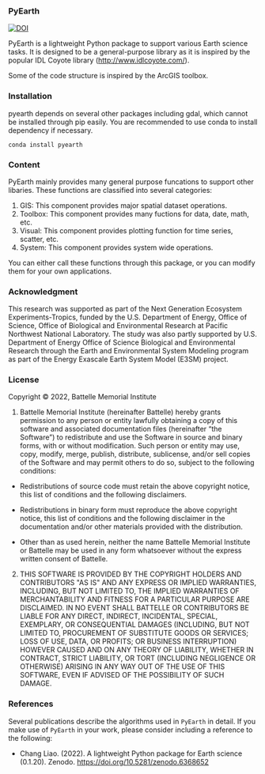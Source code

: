 ### PyEarth

[![DOI](https://zenodo.org/badge/67889575.svg)](https://zenodo.org/badge/latestdoi/67889575)

PyEarth is a lightweight Python package to support various Earth science tasks.
It is designed to be a general-purpose library as it is inspired by the popular IDL Coyote library (http://www.idlcoyote.com/).

Some of the code structure is inspired by the ArcGIS toolbox.

### Installation

pyearth depends on several other packages including gdal, which cannot be installed through pip easily. You are recommended to use conda to install dependency if necessary.

    conda install pyearth

### Content

PyEarth mainly provides many general purpose funcations to support other libaries.
These functions are classified into several categories:
1. GIS: This component provides major spatial dataset operations.
2. Toolbox: This component provides many fuctions for data, date, math, etc.
3. Visual: This component provides plotting function for time series, scatter, etc.
4. System: This component provides system wide operations.

You can either call these functions through this package, or you can modify them for your own applications.

### Acknowledgment

This research was supported as part of the Next Generation Ecosystem Experiments-Tropics, funded by the U.S. Department of Energy, Office of Science, Office of Biological and Environmental Research at Pacific Northwest National Laboratory. The study was also partly supported by U.S. Department of Energy Office of Science Biological and Environmental Research through the Earth and Environmental System Modeling program as part of the Energy Exascale Earth System Model (E3SM) project. 

### License

Copyright © 2022, Battelle Memorial Institute

1. Battelle Memorial Institute (hereinafter Battelle) hereby grants permission to any person or entity lawfully obtaining a copy of this software and associated documentation files (hereinafter “the Software”) to redistribute and use the Software in source and binary forms, with or without modification. Such person or entity may use, copy, modify, merge, publish, distribute, sublicense, and/or sell copies of the Software and may permit others to do so, subject to the following conditions:

* Redistributions of source code must retain the above copyright notice, this list of conditions and the following disclaimers.

* Redistributions in binary form must reproduce the above copyright notice, this list of conditions and the following disclaimer in the documentation and/or other materials provided with the distribution.

* Other than as used herein, neither the name Battelle Memorial Institute or Battelle may be used in any form whatsoever without the express written consent of Battelle.

2. THIS SOFTWARE IS PROVIDED BY THE COPYRIGHT HOLDERS AND CONTRIBUTORS "AS IS" AND ANY EXPRESS OR IMPLIED WARRANTIES, INCLUDING, BUT NOT LIMITED TO, THE IMPLIED WARRANTIES OF MERCHANTABILITY AND FITNESS FOR A PARTICULAR PURPOSE ARE DISCLAIMED. IN NO EVENT SHALL BATTELLE OR CONTRIBUTORS BE LIABLE FOR ANY DIRECT, INDIRECT, INCIDENTAL, SPECIAL, EXEMPLARY, OR CONSEQUENTIAL DAMAGES (INCLUDING, BUT NOT LIMITED TO, PROCUREMENT OF SUBSTITUTE GOODS OR SERVICES; LOSS OF USE, DATA, OR PROFITS; OR BUSINESS INTERRUPTION) HOWEVER CAUSED AND ON ANY THEORY OF LIABILITY, WHETHER IN CONTRACT, STRICT LIABILITY, OR TORT (INCLUDING NEGLIGENCE OR OTHERWISE) ARISING IN ANY WAY OUT OF THE USE OF THIS SOFTWARE, EVEN IF ADVISED OF THE POSSIBILITY OF SUCH DAMAGE.



### References

Several publications describe the algorithms used in `PyEarth` in detail. If you make use of `PyEarth` in your work, please consider including a reference to the following:

* Chang Liao. (2022). A lightweight Python package for Earth science (0.1.20). Zenodo. https://doi.org/10.5281/zenodo.6368652

